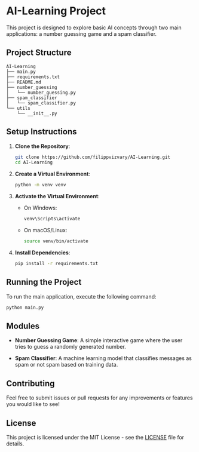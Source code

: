 # AI-Learning Project

This project is designed to explore basic AI concepts through two main applications: a number guessing game and a spam classifier. 

## Project Structure

```
AI-Learning
├── main.py
├── requirements.txt
├── README.md
├── number_guessing
│   └── number_guessing.py
├── spam_classifier
│   └── spam_classifier.py
└── utils
    └── __init__.py
```

## Setup Instructions

1. **Clone the Repository**: 
   ```bash
   git clone https://github.com/filippvizvary/AI-Learning.git
   cd AI-Learning
   ```

2. **Create a Virtual Environment**: 
   ```bash
   python -m venv venv
   ```

3. **Activate the Virtual Environment**: 
   - On Windows:
     ```bash
     venv\Scripts\activate
     ```
   - On macOS/Linux:
     ```bash
     source venv/bin/activate
     ```

4. **Install Dependencies**: 
   ```bash
   pip install -r requirements.txt
   ```

## Running the Project

To run the main application, execute the following command:

```bash
python main.py
```

## Modules

- **Number Guessing Game**: 
  A simple interactive game where the user tries to guess a randomly generated number.

- **Spam Classifier**: 
  A machine learning model that classifies messages as spam or not spam based on training data.

## Contributing

Feel free to submit issues or pull requests for any improvements or features you would like to see!

## License

This project is licensed under the MIT License - see the [LICENSE](LICENSE) file for details.